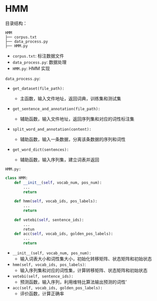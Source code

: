 # HMM

目录结构：

```
HMM
├── corpus.txt
├── data_process.py
├── HMM.py
```
* `corpus.txt`: 标注数据文件
* `data_process.py`: 数据处理
* `HMM.py`: HMM 实现

`data_process.py`:

* `get_dataset(file_path):`
  * 主函数，输入文件地址，返回词典，训练集和测试集

* `get_sentence_and_annotation(file_path):`
  * 辅助函数，输入文件地址，返回序列集和对应的词性标注集

* `split_word_and_annotation(content):`
  * 辅助函数，输入一条数据，分离该条数据的序列和词性

* `get_word_dict(sentences):`
  * 辅助函数，输入序列集，建立词表并返回


`HMM.py:`

```python
class HMM:
    def __init__(self, vocab_num, pos_num):
        ...
        return
    
    def hmm(self, vocab_ids, pos_labels):
        ...
        return
    
    def vetebi(self, sentence_ids):
        ...
        retun
    def acc(self, vocab_ids, golden_pos_labels):
        ...
        return
```

* `__init__(self, vocab_num, pos_num):`
  * 输入词表大小和词性集大小，初始化转移矩阵、状态矩阵和初始状态
* `hmm(self, vocab_ids, pos_labels)`:
  * 输入序列集和对应的词性集，计算转移矩阵、状态矩阵和初始状态
* `vetebi(self, sentence_ids):`
  * 预测函数，输入序列，利用维特比算法输出预测的词性’
* `acc(self, vocab_ids, golden_pos_labels):`
  * 评价函数，计算正确率